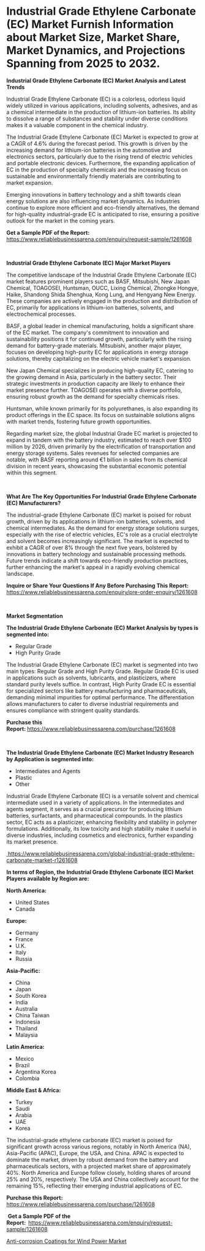 <p><h1>Industrial Grade Ethylene Carbonate (EC) Market Furnish Information about Market Size, Market Share, Market Dynamics, and Projections Spanning from 2025 to 2032.</h1></p><p><strong>Industrial Grade Ethylene Carbonate (EC) Market Analysis and Latest Trends</strong></p>
<p><p>Industrial Grade Ethylene Carbonate (EC) is a colorless, odorless liquid widely utilized in various applications, including solvents, adhesives, and as a chemical intermediate in the production of lithium-ion batteries. Its ability to dissolve a range of substances and stability under diverse conditions makes it a valuable component in the chemical industry.</p><p>The Industrial Grade Ethylene Carbonate (EC) Market is expected to grow at a CAGR of 4.6% during the forecast period. This growth is driven by the increasing demand for lithium-ion batteries in the automotive and electronics sectors, particularly due to the rising trend of electric vehicles and portable electronic devices. Furthermore, the expanding application of EC in the production of specialty chemicals and the increasing focus on sustainable and environmentally friendly materials are contributing to market expansion. </p><p>Emerging innovations in battery technology and a shift towards clean energy solutions are also influencing market dynamics. As industries continue to explore more efficient and eco-friendly alternatives, the demand for high-quality industrial-grade EC is anticipated to rise, ensuring a positive outlook for the market in the coming years.</p></p>
<p><strong>Get a Sample PDF of the Report:&nbsp;</strong> <a href="https://www.reliablebusinessarena.com/enquiry/request-sample/1261608?utm_campaign=3267&utm_medium=2&utm_source=Github&utm_content=ia&utm_term=03042025&utm_id=industrial-grade-ethylene-carbonate-ec">https://www.reliablebusinessarena.com/enquiry/request-sample/1261608</a></p>
<p>&nbsp;</p>
<p><strong>Industrial Grade Ethylene Carbonate (EC) Major Market Players</strong></p>
<p><p>The competitive landscape of the Industrial Grade Ethylene Carbonate (EC) market features prominent players such as BASF, Mitsubishi, New Japan Chemical, TOAGOSEI, Huntsman, OUCC, Lixing Chemical, Zhongke Hongye, Haike, Shandong Shida Shenghua, Kong Lung, and Hengyang New Energy. These companies are actively engaged in the production and distribution of EC, primarily for applications in lithium-ion batteries, solvents, and electrochemical processes.</p><p>BASF, a global leader in chemical manufacturing, holds a significant share of the EC market. The company's commitment to innovation and sustainability positions it for continued growth, particularly with the rising demand for battery-grade materials. Mitsubishi, another major player, focuses on developing high-purity EC for applications in energy storage solutions, thereby capitalizing on the electric vehicle market's expansion.</p><p>New Japan Chemical specializes in producing high-quality EC, catering to the growing demand in Asia, particularly in the battery sector. Their strategic investments in production capacity are likely to enhance their market presence further. TOAGOSEI operates with a diverse portfolio, ensuring robust growth as the demand for specialty chemicals rises.</p><p>Huntsman, while known primarily for its polyurethanes, is also expanding its product offerings in the EC space. Its focus on sustainable solutions aligns with market trends, fostering future growth opportunities.</p><p>Regarding market size, the global Industrial Grade EC market is projected to expand in tandem with the battery industry, estimated to reach over $100 million by 2026, driven primarily by the electrification of transportation and energy storage systems. Sales revenues for selected companies are notable, with BASF reporting around €1 billion in sales from its chemical division in recent years, showcasing the substantial economic potential within this segment.</p></p>
<p>&nbsp;</p>
<p><strong>What Are The Key Opportunities For Industrial Grade Ethylene Carbonate (EC) Manufacturers?</strong></p>
<p><p>The industrial-grade Ethylene Carbonate (EC) market is poised for robust growth, driven by its applications in lithium-ion batteries, solvents, and chemical intermediates. As the demand for energy storage solutions surges, especially with the rise of electric vehicles, EC's role as a crucial electrolyte and solvent becomes increasingly significant. The market is expected to exhibit a CAGR of over 8% through the next five years, bolstered by innovations in battery technology and sustainable processing methods. Future trends indicate a shift towards eco-friendly production practices, further enhancing the market's appeal in a rapidly evolving chemical landscape.</p></p>
<p><strong>Inquire or Share Your Questions If Any Before Purchasing This Report:</strong> <a href="https://www.reliablebusinessarena.com/enquiry/pre-order-enquiry/1261608?utm_campaign=3267&utm_medium=2&utm_source=Github&utm_content=ia&utm_term=03042025&utm_id=industrial-grade-ethylene-carbonate-ec">https://www.reliablebusinessarena.com/enquiry/pre-order-enquiry/1261608</a></p>
<p>&nbsp;</p>
<p><strong>Market Segmentation</strong></p>
<p><strong>The Industrial Grade Ethylene Carbonate (EC) Market Analysis by types is segmented into:</strong></p>
<p><ul><li>Regular Grade</li><li>High Purity Grade</li></ul></p>
<p><p>The Industrial Grade Ethylene Carbonate (EC) market is segmented into two main types: Regular Grade and High Purity Grade. Regular Grade EC is used in applications such as solvents, lubricants, and plasticizers, where standard purity levels suffice. In contrast, High Purity Grade EC is essential for specialized sectors like battery manufacturing and pharmaceuticals, demanding minimal impurities for optimal performance. The differentiation allows manufacturers to cater to diverse industrial requirements and ensures compliance with stringent quality standards.</p></p>
<p><strong>Purchase this Report:&nbsp;</strong><a href="https://www.reliablebusinessarena.com/purchase/1261608?utm_campaign=3267&utm_medium=2&utm_source=Github&utm_content=ia&utm_term=03042025&utm_id=industrial-grade-ethylene-carbonate-ec">https://www.reliablebusinessarena.com/purchase/1261608</a></p>
<p>&nbsp;</p>
<p><strong>The Industrial Grade Ethylene Carbonate (EC) Market Industry Research by Application is segmented into:</strong></p>
<p><ul><li>Intermediates and Agents</li><li>Plastic</li><li>Other</li></ul></p>
<p><p>Industrial Grade Ethylene Carbonate (EC) is a versatile solvent and chemical intermediate used in a variety of applications. In the intermediates and agents segment, it serves as a crucial precursor for producing lithium batteries, surfactants, and pharmaceutical compounds. In the plastics sector, EC acts as a plasticizer, enhancing flexibility and stability in polymer formulations. Additionally, its low toxicity and high stability make it useful in diverse industries, including cosmetics and electronics, further expanding its market presence.</p></p>
<p><a href="https://www.reliablebusinessarena.com/global-industrial-grade-ethylene-carbonate-market-r1261608?utm_campaign=3267&utm_medium=2&utm_source=Github&utm_content=ia&utm_term=03042025&utm_id=industrial-grade-ethylene-carbonate-ec">&nbsp;https://www.reliablebusinessarena.com/global-industrial-grade-ethylene-carbonate-market-r1261608</a></p>
<p><strong>In terms of Region, the Industrial Grade Ethylene Carbonate (EC) Market Players available by Region are:</strong></p>
<p>
    <p> <strong> North America: </strong>
        <ul>
            <li>United States</li>
            <li>Canada</li>
        </ul>
        </p> 
    <p> <strong> Europe: </strong>
        <ul>
            <li>Germany</li>
            <li>France</li>
            <li>U.K.</li>
            <li>Italy</li>
            <li>Russia</li>
        </ul>
        </p> 
    <p> <strong> Asia-Pacific: </strong>
        <ul>
            <li>China</li>
            <li>Japan</li>
            <li>South Korea</li>
            <li>India</li>
            <li>Australia</li>
            <li>China Taiwan</li>
            <li>Indonesia</li>
            <li>Thailand</li>
            <li>Malaysia</li>
        </ul>
        </p> 
    <p> <strong> Latin America: </strong>
        <ul>
            <li>Mexico</li>
            <li>Brazil</li>
            <li>Argentina Korea</li>
            <li>Colombia</li>
        </ul>
        </p> 
    <p> <strong> Middle East & Africa: </strong>
        <ul>
            <li>Turkey</li>
            <li>Saudi</li>
            <li>Arabia</li>
            <li>UAE</li>
            <li>Korea</li>
        </ul>
    </p>
    </p>
<p><p>The industrial-grade ethylene carbonate (EC) market is poised for significant growth across various regions, notably in North America (NA), Asia-Pacific (APAC), Europe, the USA, and China. APAC is expected to dominate the market, driven by robust demand from the battery and pharmaceuticals sectors, with a projected market share of approximately 40%. North America and Europe follow closely, holding shares of around 25% and 20%, respectively. The USA and China collectively account for the remaining 15%, reflecting their emerging industrial applications of EC.</p></p>
<p><strong>Purchase this Report: </strong><a href="https://www.reliablebusinessarena.com/purchase/1261608?utm_campaign=3267&utm_medium=2&utm_source=Github&utm_content=ia&utm_term=03042025&utm_id=industrial-grade-ethylene-carbonate-ec">https://www.reliablebusinessarena.com/purchase/1261608</a></p>
<p>&nbsp;<strong>Get a Sample PDF of the Report:&nbsp;&nbsp;</strong><a href="https://www.reliablebusinessarena.com/enquiry/request-sample/1261608?utm_campaign=3267&utm_medium=2&utm_source=Github&utm_content=ia&utm_term=03042025&utm_id=industrial-grade-ethylene-carbonate-ec">https://www.reliablebusinessarena.com/enquiry/request-sample/1261608</a></p>
<p><strong></strong></p>
<p><p><a href="https://github.com/joshuagarcia509/Market-Research-Report-List-1/blob/main/anti-corrosion-coatings-for-wind-power-market.md?utm_campaign=3267&utm_medium=2&utm_source=Github&utm_content=ia&utm_term=03042025&utm_id=industrial-grade-ethylene-carbonate-ec">Anti-corrosion Coatings for Wind Power Market</a></p></p>